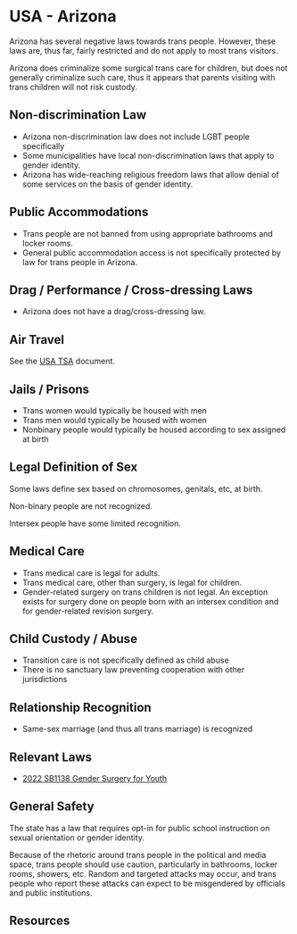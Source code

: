 # USA - Arizona

Arizona has several negative laws towards trans people. However,
these laws are, thus far, fairly restricted and do not apply to most
trans visitors.

Arizona does criminalize some surgical trans care for children, but
does not generally criminalize such care, thus it appears that parents
visiting with trans children will not risk custody.

## Non-discrimination Law

 * Arizona non-discrimination law does not include LGBT people specifically
 * Some municipalities have local non-discrimination laws that apply to
   gender identity.
 * Arizona has wide-reaching religious freedom laws that allow denial of
   some services on the basis of gender identity.

## Public Accommodations

 * Trans people are not banned from using appropriate bathrooms and locker
   rooms.
 * General public accommodation access is not specifically protected by law
   for trans people in Arizona.

## Drag / Performance / Cross-dressing Laws

 * Arizona does not have a drag/cross-dressing law.

## Air Travel

See the [USA TSA](../notes/tsa.md) document.

## Jails / Prisons

 * Trans women would typically be housed with men
 * Trans men would typically be housed with women
 * Nonbinary people would typically be housed according to sex
   assigned at birth

## Legal Definition of Sex

Some laws define sex based on chromosomes, genitals, etc, at birth.

Non-binary people are not recognized.

Intersex people have some limited recognition.

## Medical Care

 * Trans medical care is legal for adults.
 * Trans medical care, other than surgery, is legal for children.
 * Gender-related surgery on trans children is not legal. An exception
   exists for surgery done on people born with an intersex condition
   and for gender-related revision surgery.

## Child Custody / Abuse

 * Transition care is not specifically defined as child abuse
 * There is no sanctuary law preventing cooperation with other
   jurisdictions
 
## Relationship Recognition

 * Same-sex marriage (and thus all trans marriage) is recognized

## Relevant Laws

 * [2022 SB1138 Gender Surgery for Youth](https://legiscan.com/AZ/text/SB1138/id/2562394)

## General Safety

The state has a law that requires opt-in for public school instruction
on sexual orientation or gender identity.

Because of the rhetoric around trans people in the political and media
space, trans people should use caution, particularly in bathrooms,
locker rooms, showers, etc.  Random and targeted attacks may occur, and
trans people who report these attacks can expect to be misgendered by
officials and public institutions.

## Resources


